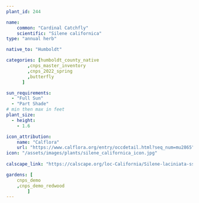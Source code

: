 ```yaml
---
plant_id: 244 

name: 
    common: "Cardinal Catchfly"  
    scientific: "Silene californica"     
type: "annual herb"

native_to: "Humboldt"

categories: [humboldt_county_native
        ,cnps_master_inventory
        ,cnps_2022_spring
        ,butterfly
      ]

sun_requirements:
  - "Full Sun"
  - "Part Shade"
# min then max in feet
plant_size:
  - height: 
    - 1.6 

icon_attribution: 
    name: "Calflora"
    url: "https://www.calflora.org/entry/occdetail.html?seq_num=mu2865"
icon: "/assets/images/plants/silene_californica_icon.jpg"
 
calscape_link: "https://calscape.org/loc-California/Silene-laciniata-ssp.-californica-(Cardinal-Catchfly)"

gardens: [
    cnps_demo
    ,cnps_demo_redwood
        ]
---
```








